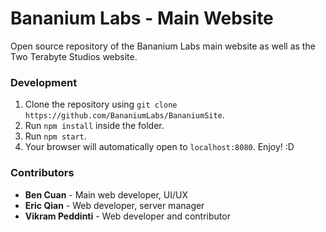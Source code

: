 # Bananium Labs - Main Website

Open source repository of the Bananium Labs main website as well as the Two Terabyte Studios website.

### Development

1. Clone the repository using `git clone https://github.com/BananiumLabs/BananiumSite`.
2. Run `npm install` inside the folder.
3. Run `npm start`.
4. Your browser will automatically open to `localhost:8080`. Enjoy! :D

### Contributors

 - **Ben Cuan** - Main web developer, UI/UX
 - **Eric Qian** - Web developer, server manager
 - **Vikram Peddinti** - Web developer and contributor